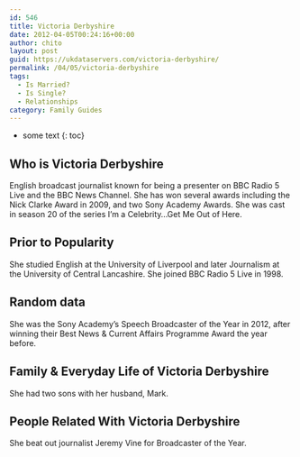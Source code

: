```yaml
---
id: 546
title: Victoria Derbyshire
date: 2012-04-05T00:24:16+00:00
author: chito
layout: post
guid: https://ukdataservers.com/victoria-derbyshire/
permalink: /04/05/victoria-derbyshire
tags:
  - Is Married?
  - Is Single?
  - Relationships
category: Family Guides
---
```


* some text
{: toc}
          
          
## Who is  Victoria Derbyshire
                  
                  
                  
English broadcast journalist known for being a presenter on BBC Radio 5 Live and the BBC News Channel. She has won several awards including the Nick Clarke Award in 2009, and two Sony Academy Awards. She was cast in season 20 of the series I&#8217;m a Celebrity&#8230;Get Me Out of Here.
                  
                
                
                
## Prior to Popularity 
                  
                  
                  
She studied English at the University of Liverpool and later Journalism at the University of Central Lancashire. She joined BBC Radio 5 Live in 1998. 
                  
                
                
                
## Random data 
                  
                  
                  
She was the Sony Academy&#8217;s Speech Broadcaster of the Year in 2012, after winning their Best News & Current Affairs Programme Award the year before.
                  
                
                
                
## Family & Everyday Life of Victoria Derbyshire
                  
                  
                  
She had two sons with her husband, Mark.
                  
                
                
                
## People Related With  Victoria Derbyshire
                  
                  
                  
She beat out journalist Jeremy Vine for Broadcaster of the Year.
                  
                
              
            
          
          
          
    
    
  
